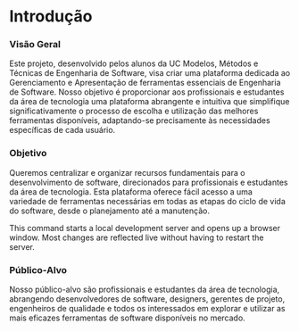 # Introdução

### Visão Geral

Este projeto, desenvolvido pelos alunos da UC Modelos, Métodos e Técnicas de Engenharia de Software, visa criar uma plataforma dedicada ao Gerenciamento e Apresentação de ferramentas essenciais de Engenharia de Software. Nosso objetivo é proporcionar aos profissionais e estudantes da área de tecnologia uma plataforma abrangente e intuitiva que simplifique significativamente o processo de escolha e utilização das melhores ferramentas disponíveis, adaptando-se precisamente às necessidades específicas de cada usuário.

### Objetivo

Queremos centralizar e organizar recursos fundamentais para o desenvolvimento de software, direcionados para profissionais e estudantes da área de tecnologia. Esta plataforma oferece fácil acesso a uma variedade de ferramentas necessárias em todas as etapas do ciclo de vida do software, desde o planejamento até a manutenção.

This command starts a local development server and opens up a browser window. Most changes are reflected live without having to restart the server.

### Público-Alvo

Nosso público-alvo são profissionais e estudantes da área de tecnologia, abrangendo desenvolvedores de software, designers, gerentes de projeto, engenheiros de qualidade e todos os interessados em explorar e utilizar as mais eficazes ferramentas de software disponíveis no mercado.
